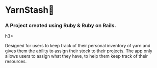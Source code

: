 <h1>YarnStash🧶</h1>

<h3>A Project created using Ruby & Ruby on Rails.</h3>h3>

  
<p>Designed for users to keep track of their personal inventory of yarn and gives them the ability to assign their stock to their projects. The app only allows users to assign what they have, to help them keep track of their resources.<p>
